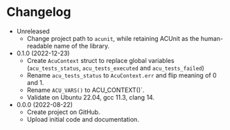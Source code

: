# Changelog

* Unreleased
    * Change project path to `acunit`, while retaining ACUnit as the
      human-readable name of the library.
* 0.1.0 (2022-12-23)
    * Create `AcuContext` struct to replace global variables
      (`acu_tests_status`, `acu_tests_executed` and `acu_tests_failed`)
    * Rename `acu_tests_status` to `AcuContext.err` and flip meaning of 0 and 1.
    * Rename `ACU_VARS()` to ACU_CONTEXT()`.
    * Validate on Ubuntu 22.04, gcc 11.3, clang 14.
* 0.0.0 (2022-08-22)
    * Create project on GitHub.
    * Upload initial code and documentation.
